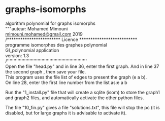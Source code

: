 # graphs-isomorphs</br>
algorithm polynomial for graphs isomorphs</br>
"""auteur: Mohamed Mimouni</br>
mimouni.mohamed@gmail.com 2019</br>
/************************ Licence **************************</br>
programme isomorphes des graphes polynomial</br>
GI_polynomial application</br>
version: 1.3</br>
/''''''''''''''''''''''''''''''''''''''''''''''''''''''''''''</br>
Open the file "head.py" and in line 36, enter the first graph. And in line 37 the second graph , then save your file.</br>
This program uses the file list of edges to present the graph (e a b).</br>
On line 28, enter the first line number from the list as:e a b

Run the "1_install.py" file that will create a sqlite (isom) to store the graph1 and graph2 files, and automatically activate the other python files.</br>

The file "10_fin.py" gives a file "solutions.txt", this file will stop the pc (it is disabled, but for large graphs it is advisable to activate it).</br>
